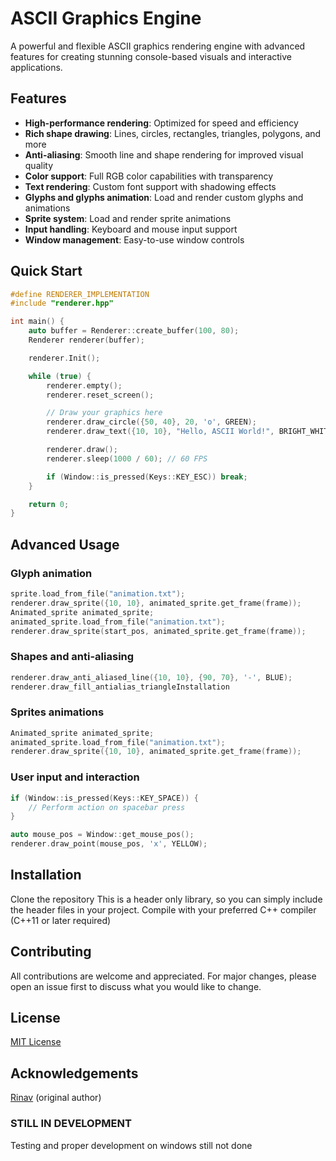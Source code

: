# ASCII Graphics Engine

A powerful and flexible ASCII graphics rendering engine with advanced features for creating stunning console-based visuals and interactive applications.

## Features

- **High-performance rendering**: Optimized for speed and efficiency
- **Rich shape drawing**: Lines, circles, rectangles, triangles, polygons, and more
- **Anti-aliasing**: Smooth line and shape rendering for improved visual quality
- **Color support**: Full RGB color capabilities with transparency
- **Text rendering**: Custom font support with shadowing effects
- **Glyphs and glyphs animation**: Load and render custom glyphs and animations
- **Sprite system**: Load and render sprite animations
- **Input handling**: Keyboard and mouse input support
- **Window management**: Easy-to-use window controls

## Quick Start

```cpp
#define RENDERER_IMPLEMENTATION
#include "renderer.hpp"

int main() {
    auto buffer = Renderer::create_buffer(100, 80);
    Renderer renderer(buffer);

    renderer.Init();

    while (true) {
        renderer.empty();
        renderer.reset_screen();

        // Draw your graphics here
        renderer.draw_circle({50, 40}, 20, 'o', GREEN);
        renderer.draw_text({10, 10}, "Hello, ASCII World!", BRIGHT_WHITE);

        renderer.draw();
        renderer.sleep(1000 / 60); // 60 FPS

        if (Window::is_pressed(Keys::KEY_ESC)) break;
    }

    return 0;
}
```

## Advanced Usage

### Glyph animation

```cpp
sprite.load_from_file("animation.txt");
renderer.draw_sprite({10, 10}, animated_sprite.get_frame(frame));
Animated_sprite animated_sprite;
animated_sprite.load_from_file("animation.txt");
renderer.draw_sprite(start_pos, animated_sprite.get_frame(frame));
```

### Shapes and anti-aliasing

```cpp
renderer.draw_anti_aliased_line({10, 10}, {90, 70}, '-', BLUE);
renderer.draw_fill_antialias_triangleInstallation
```

### Sprites animations

```cpp
Animated_sprite animated_sprite;
animated_sprite.load_from_file("animation.txt");
renderer.draw_sprite({10, 10}, animated_sprite.get_frame(frame));
```

### User input and interaction

```cpp
if (Window::is_pressed(Keys::KEY_SPACE)) {
    // Perform action on spacebar press
}

auto mouse_pos = Window::get_mouse_pos();
renderer.draw_point(mouse_pos, 'x', YELLOW);
```

## Installation

Clone the repository
This is a header only library, so you can simply include the header files in your project.
Compile with your preferred C++ compiler (C++11 or later required)

## Contributing

All contributions are welcome and appreciated. For major changes, please open an issue first to discuss what you would like to change.

## License

[MIT License](https://choosealicense.com/licenses/mit/)

## Acknowledgements

[Rinav](https://github.com/Rrrinav) (original author)

### STILL IN DEVELOPMENT
Testing and proper development on windows still not done
